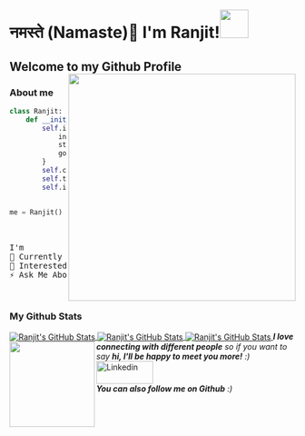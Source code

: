 # नमस्ते (Namaste)👋 I'm Ranjit!<img src="https://media.giphy.com/media/12oufCB0MyZ1Go/giphy.gif" width="50">
## Welcome to my Github Profile <img align='right' src="https://media.giphy.com/media/l3q2WMhNcyFOWP280/giphy.gif" width="400">
### About me



```python
class Ranjit:
    def __init__(self):
        self.info={
            institute: "Adamas University",
            status: "Student",
            goal: "To become a Software Developer"
        }
        self.code=[C,C++,Python,HTML,CSS,JavaScript]
        self.tools=[React]
        self.interest=("Problem Solving")
        
        
me = Ranjit()
```


<pre>
<br />
I'm
🔭 Currently learning Web Development
🌱 Interested in Machine Learning & Data Science
⚡ Ask Me About Git Hub
<br />
</pre> 
 
### My Github Stats
<!-- <img src="https://github-readme-stats.vercel.app/api?username=ranjit1032002&show_icons=true&theme=gotham" alt="Ranjit's GitHub Stats"> <img  src="https://github-readme-stats.vercel.app/api/top-langs/?username=ranjit1032002&layout=compact&theme=gotham" alt="Ranjit's GitHub Stats" />

<p align="center"><img align="center" src="https://github-readme-streak-stats.herokuapp.com/?user=ranjit1032002&show_icons=true&theme=tokyonight_duo" alt="Ranjit's GitHub Stats"></p> -->
<!--  <img src="https://activity-graph.herokuapp.com/graph?username=ranjit1032002&theme=react-dark"> -->
 

<a href="https://github.com/ranjit1032002">
  <img align="center" src="https://github-readme-stats.vercel.app/api/top-langs/?username=ranjit1032002&&show_icons=true&theme=tokyonight" alt="Ranjit's GitHub Stats" />
</a>
<a href="https://github.com/ranjit1032002">
    <img align="center" src="https://github-readme-stats.vercel.app/api?username=ranjit1032002&show_icons=true&theme=tokyonight" alt="Ranjit's GitHub Stats">
</a>
<a href="https://github.com/ranjit1032002">
    <img align="center" src="https://github-readme-streak-stats.herokuapp.com/?user=ranjit1032002&show_icons=true&theme=tokyonight" alt="Ranjit's GitHub Stats">
</a>
<img align='left' src="https://media.giphy.com/media/LnQjpWaON8nhr21vNW/giphy.gif" width="150"><em><b>I love connecting with different people</b> so if you want to say <b>hi, I'll be happy to meet you more!</b> :)</em>
<br/>
<a href="https://www.linkedin.com/in/ranjit-kumar-sahoo-4b83331aa" title="linkedin"><img src="https://github.com/get-icon/geticon/raw/master/icons/linkedin.svg" alt="Linkedin" width="100px" height="40px"></a>
<br/>
<em><b>You can also follow me on Github</b> :)</em>


